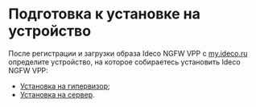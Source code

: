 # Подготовка к установке на устройство

После регистрации и загрузки образа Ideco NGFW VPP c [my.ideco.ru](https://my.ideco.ru/) определите устройство, на которое собираетесь установить Ideco NGFW VPP:

* [Установка на гипервизор](specifics-of-hypervisor-settings.md);
* [Установка на сервер](usb.md).